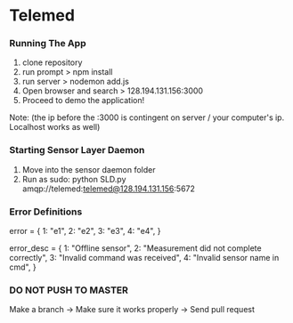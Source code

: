 # Telemed

### Running The App
1. clone repository 
2. run prompt > npm install 
3. run server > nodemon add.js
4. Open browser and search > 128.194.131.156:3000 
5. Proceed to demo the application!

Note: (the ip before the :3000 is contingent on server / your computer's ip. Localhost works as well)

### Starting Sensor Layer Daemon
1. Move into the sensor daemon folder
2. Run as sudo: python SLD.py amqp://telemed:telemed@128.194.131.156:5672

### Error Definitions

error = {
   1: "e1",
   2: "e2",
   3: "e3",
   4: "e4",
}

error_desc = {
   1: "Offline sensor",
   2: "Measurement did not complete correctly",
   3: "Invalid command was received",
   4: "Invalid sensor name in cmd",
}


### DO NOT PUSH TO MASTER
Make a branch -> Make sure it works properly -> Send pull request
